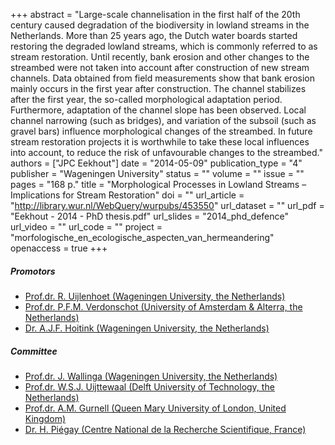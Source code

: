 +++
abstract = "Large-scale channelisation in the first half of the 20th century caused degradation of the biodiversity in lowland streams in the Netherlands. More than 25 years ago, the Dutch water boards started restoring the degraded lowland streams, which is commonly referred to as stream restoration. Until recently, bank erosion and other changes to the streambed were not taken into account after construction of new stream channels. Data obtained from field measurements show that bank erosion mainly occurs in the first year after construction. The channel stabilizes after the first year, the so-called morphological adaptation period. Furthermore, adaptation of the channel slope has been observed. Local channel narrowing (such as bridges), and variation of the subsoil (such as gravel bars) influence morphological changes of the streambed. In future stream restoration projects it is worthwhile to take these local influences into account, to reduce the risk of unfavourable changes to the streambed."
authors = ["JPC Eekhout"]
date = "2014-05-09"
publication_type = "4"
publisher = "Wageningen University"
status = ""
volume = ""
issue = ""
pages = "168 p."
title = "Morphological Processes in Lowland Streams – Implications for Stream Restoration"
doi = ""
url_article = "http://library.wur.nl/WebQuery/wurpubs/453550"
url_dataset = ""
url_pdf = "Eekhout - 2014 - PhD thesis.pdf"
url_slides = "2014_phd_defence"
url_video = ""
url_code = ""
project = "morfologische_en_ecologische_aspecten_van_hermeandering"
openaccess = true
+++

##### Promotors
* [Prof.dr. R. Uijlenhoet (Wageningen University, the Netherlands)](http://www.wur.nl/en/Persons/Remko-Uijlenhoet-1.htm)
* [Prof.dr. P.F.M. Verdonschot (University of Amsterdam & Alterra, the Netherlands)](http://www.uva.nl/profiel/v/e/p.f.m.verdonschot/p.f.m.verdonschot.html)
* [Dr. A.J.F. Hoitink (Wageningen University, the Netherlands)](http://www.wur.nl/en/Persons/Ton-dr.ir.-AJF-Ton-Hoitink.htm)

##### Committee
* [Prof.dr. J. Wallinga (Wageningen University, the Netherlands)](http://www.wur.nl/en/Persons/dr.-J-Jakob-Wallinga.htm)
* [Prof.dr. W.S.J. Uijttewaal (Delft University of Technology, the Netherlands)](https://www.tudelft.nl/citg/over-faculteit/afdelingen/hydraulic-engineering/sections/environmental-fluid-mechanics/staff/uijttewaal-wsj/)
* [Prof.dr. A.M. Gurnell (Queen Mary University of London, United Kingdom)](http://www.geog.qmul.ac.uk/staff/gurnella.html)
* [Dr. H. Piégay (Centre National de la Recherche Scientifique, France)](http://umr5600.univ-lyon3.fr/chercheur/piegay/piegay_uk.html)